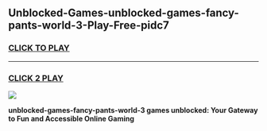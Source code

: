 
## Unblocked-Games-unblocked-games-fancy-pants-world-3-Play-Free-pidc7
<h3>
<a href="https://premium76.site?title=unblocked-games-fancy-pants-world-3&ref=20A">CLICK TO PLAY</a></h3>
<hr>

<h3>
<a href="https://premium76.site?title=unblocked-games-fancy-pants-world-3&ref=20A">CLICK 2 PLAY</a>
  
</h3>

<a href="https://premium76.site?title=unblocked-games-fancy-pants-world-3&ref=20A"><img src="https://clearcache.store/games.png"></a>


**unblocked-games-fancy-pants-world-3 games unblocked: Your Gateway to Fun and Accessible Online Gaming**

